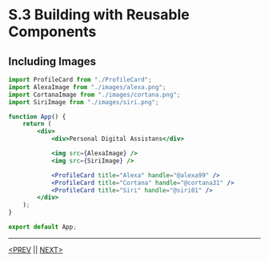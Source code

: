 # S.3 Building with Reusable Components

## Including Images

```jsx
import ProfileCard from "./ProfileCard";
import AlexaImage from "./images/alexa.png";
import CortanaImage from "./images/cortana.png";
import SiriImage from "./images/siri.png";

function App() {
	return (
		<div>
			<div>Personal Digital Assistans</div>

			<img src={AlexaImage} />
			<img src={SiriImage} />

			<ProfileCard title="Alexa" handle="@alexa99" />
			<ProfileCard title="Cortana" handle="@cortana31" />
			<ProfileCard title="Siri" handle="@siri01" />
		</div>
	);
}

export default App;
```

---

[<PREV](./230111.md) || [NEXT>](./230113.md)
